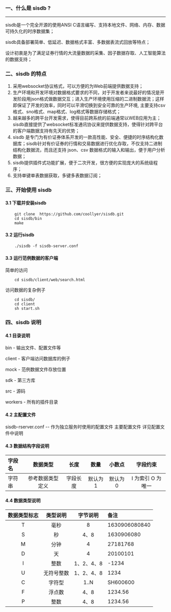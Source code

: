 ### 一、什么是 sisdb ?

---

sisdb是一个完全开源的使用ANSI C语言编写、支持本地文件、网络、内存、数据可持久化的时序数据集；

sisdb具备部署简单、低延迟、数据格式丰富、多数据表流式回放等特点；

设计初衷是为了满足证券行情的大流量数据的采集、因子数据存取、人工智能算法的数据支持；

### 二、sisdb 的特点

1. 采用websocket协议格式，可以方便的为Web前端提供数据支持；
2. 生产环境和开发环境对数据格式要求的不同，对于开发者来说最好的情况是开发阶段用json格式做数据交互；进入生产环境使用压缩的二进制数据流；这样即保证了开发的效率，同时可以平滑切换到安全可靠的生产环境, 主要支持csv格式、sno格式、map格式、log格式等数据存储格式；
3. 越来越多的跨平台开发需求，使得目前跨系统的前端通常以WEB应用为主；sisdb直接提供了websocket标准通讯协议来提供数据支持，使得针对跨平台的客户端数据支持有先天的优势；
4. sisdb 是专门为有价证券体系开发的一款高性能、安全、便捷的时序结构化数据库；sisdb针对有价证券的行情和交易数据进行优化存取，不仅支持二进制结构化数据流，而且还支持 json、csv 数据格式的输入和输出，便于用户分析数据；
5. sisdb提供插件式功能扩展，便于二次开发，很方便的实现庞大的系统级程序；
6. 支持单键单表数据获取，多键多表数据订阅；


### 三、开始使用 sisdb

#### 3.1 下载并安装sisdb

```shell
    git clone  https://github.com/coollyer/sisdb.git
    cd sisdb/bin
    make
```

#### 3.2 运行sisdb

```shell
    ./sisdb -f sisdb-server.conf 
```

#### 3.3 运行范例数据的客户端

简单的访问
```shell
    cd sisdb/client/web/search.html
```

访问数据的复杂例子
```shell
    cd sisdb/
    cd client
    sh start.sh
```

### 四、sisdb 说明

#### 4.1 目录说明

   bin - 输出文件、配置文件等

   client - 客户端访问数据库的例子

   mock - 范例数据文件存放位置
 
   sdk - 第三方库

   src - 源码

   workers - 所有的插件目录

#### 4.2 主配置文件

sisdb-rserver.conf  -- 作为独立服务时使用的配置文件
主要配置文件
详见配置文件中说明

#### 4.3 数据结构字段说明

   | 字段名     | 数据类型 | 长度 | 数量 | 小数点 | 字段约束 | 
   | :---      | :----: | :----: | :----: | :----: | :----: |
   | 字符串     | 参考数据类型定义 | 字段长度 | 默认为1 | 默认为0 | I 为索引 O 为唯一 | 

#### 4.4 数据类型说明
| 数据类型标志 | 类型说明 | 字节说明 | 备注 |
| :---:     | :----: | :----: | :---- |
|  T   |毫秒      | 8       | 1630906080840  |
|  S   |秒        |4、8     | 1630906080|
|  M   |分钟      |4        | 27181768 |
|  D   |天        |4        | 20100101|
|  I   |整数      |1、2、4、8| -1234|
|  U   |无符号整数 |1、2、4、8| 1234|
|  C   |字符型     |1..N     | SH600600 |
|  F   |浮点数     |4、8     | 1234.56|
|  P   |整数      |4、8     | 1234.56|
   
